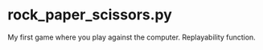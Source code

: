 # rock_paper_scissors.py
My first game where you play against the computer. Replayability function.

